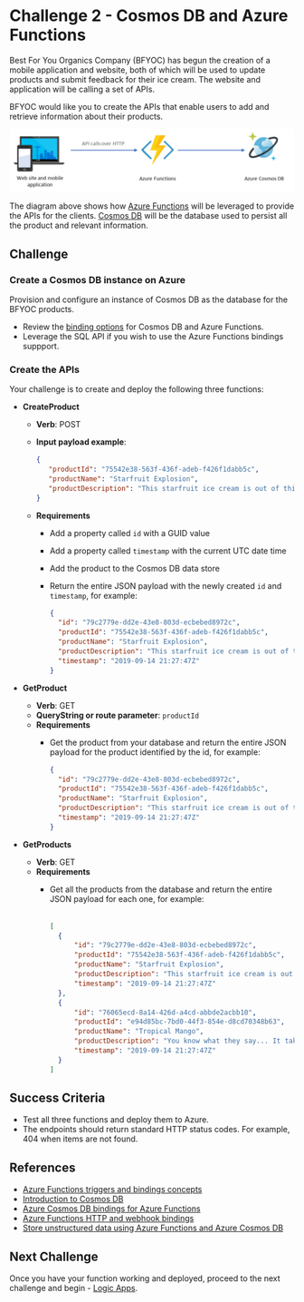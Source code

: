 # Challenge 2 - Cosmos DB and Azure Functions

Best For You Organics Company (BFYOC) has begun the creation of a mobile application and website, both of which will be used to update products and submit feedback for their ice cream. The website and application will be calling a set of APIs.

BFYOC would like you to create the APIs that enable users to add and retrieve information about their products.

![Functions and Cosmos DB](../Images/challenge-2.png)

The diagram above shows how [Azure Functions](https://azure.microsoft.com/en-us/services/functions/) will be leveraged to provide the APIs for the clients. [Cosmos DB](https://docs.microsoft.com/en-us/azure/cosmos-db/) will be the database used to persist all the product and relevant information.

## Challenge

### Create a Cosmos DB instance on Azure

Provision and configure an instance of Cosmos DB as the database for the BFYOC products.

* Review the [binding options](https://docs.microsoft.com/en-us/azure/azure-functions/functions-bindings-cosmosdb-v2) for Cosmos DB and Azure Functions.
* Leverage the SQL API if you wish to use the Azure Functions bindings suppport.

### Create the APIs

Your challenge is to create and deploy the following three functions:

* **CreateProduct**
  * **Verb**: POST
  * **Input payload example**:

    ``` JSON
    {
       "productId": "75542e38-563f-436f-adeb-f426f1dabb5c",
       "productName": "Starfruit Explosion",
       "productDescription": "This starfruit ice cream is out of this world!"
    }
    ```

  * **Requirements**
    * Add a property called `id` with a GUID value
    * Add a property called `timestamp` with the current UTC date time
    * Add the product to the Cosmos DB data store
    * Return the entire JSON payload with the newly created `id` and
     `timestamp`, for example:

      ``` JSON
      {
        "id": "79c2779e-dd2e-43e8-803d-ecbebed8972c",
        "productId": "75542e38-563f-436f-adeb-f426f1dabb5c",
        "productName": "Starfruit Explosion",
        "productDescription": "This starfruit ice cream is out of this world!",
        "timestamp": "2019-09-14 21:27:47Z"
      }
      ```

* **GetProduct**
  * **Verb**: GET
  * **QueryString or route parameter**: `productId`
  * **Requirements**
    * Get the product from your database and return the entire JSON payload for
     the product identified by the id, for example:

      ``` JSON
      {
        "id": "79c2779e-dd2e-43e8-803d-ecbebed8972c",
        "productId": "75542e38-563f-436f-adeb-f426f1dabb5c",
        "productName": "Starfruit Explosion",
        "productDescription": "This starfruit ice cream is out of this world!",
        "timestamp": "2019-09-14 21:27:47Z"
      }
      ```

* **GetProducts**
  * **Verb**: GET
  * **Requirements**
    * Get all the products from the database and return the entire
      JSON payload for each one, for example:

      ``` JSON

      [
        {
            "id": "79c2779e-dd2e-43e8-803d-ecbebed8972c",
            "productId": "75542e38-563f-436f-adeb-f426f1dabb5c",
            "productName": "Starfruit Explosion",
            "productDescription": "This starfruit ice cream is out of this world!",
            "timestamp": "2019-09-14 21:27:47Z"
        },
        {
            "id": "76065ecd-8a14-426d-a4cd-abbde2acbb10",
            "productId": "e94d85bc-7bd0-44f3-854e-d8cd70348b63",
            "productName": "Tropical Mango",
            "productDescription": "You know what they say... It takes two.  You.  And this ice cream.",
            "timestamp": "2019-09-14 21:27:47Z"
        }
      ]

      ```

## Success Criteria

* Test all three functions and deploy them to Azure.
* The endpoints should return standard HTTP status codes. For example, 404 when items are not found.

## References

* [Azure Functions triggers and bindings concepts](https://docs.microsoft.com/en-us/azure/azure-functions/functions-triggers-bindings)
* [Introduction to Cosmos DB](https://docs.microsoft.com/en-us/azure/cosmos-db/introduction)
* [Azure Cosmos DB bindings for Azure Functions](https://docs.microsoft.com/en-us/azure/azure-functions/functions-bindings-cosmosdb-v2)
* [Azure Functions HTTP and webhook bindings](https://docs.microsoft.com/en-us/azure/azure-functions/functions-bindings-http-webhook)
* [Store unstructured data using Azure Functions and Azure Cosmos DB](https://docs.microsoft.com/en-us/azure/azure-functions/functions-integrate-store-unstructured-data-cosmosdb)

## Next Challenge

Once you have your function working and deployed, proceed to the next challenge and begin - [Logic Apps](..//Challenge-3-Logic-Apps/readme.md).
